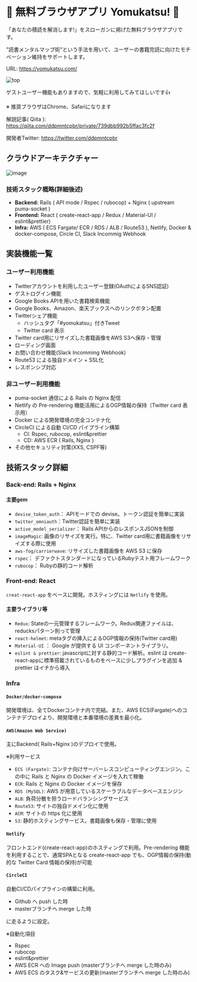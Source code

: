 # :sheep: 無料ブラウザアプリ Yomukatsu! :book:
「あなたの積読を解消します!」をスローガンに掲げた無料ブラウザアプリです。

"読書メンタルマップ術"という手法を用いて、ユーザーの書籍完読に向けたモチベーション維持をサポートします。

URL: https://yomukatsu.com/

![top](https://user-images.githubusercontent.com/56747224/110200437-6c7e8f00-7ea1-11eb-8178-b06009c82a25.png)

ゲストユーザー機能もありますので、気軽に利用してみてほしいです:thumbsup:

※ 推奨ブラウザはChrome、Safariになります

解説記事( Qiita ): https://qiita.com/ddpmntcpbr/private/739dbb992b5ffac3fc2f

開発者Twitter: https://twitter.com/ddpmntcpbr

## クラウドアーキテクチャー
![image](https://user-images.githubusercontent.com/56747224/110200543-dbf47e80-7ea1-11eb-8c91-227bd310faa9.png)

### 技術スタック概略(詳細後述)
- **Backend:** Rails ( API mode / Rspec / rubocop) + Nginx ( upstream puma-socket )
- **Frontend:** React ( create-react-app / Redux / Material-UI / eslint&prettier)
- **Infra:** AWS ( ECS Fargate/ ECR / RDS / ALB / Route53 ), Netlify, Docker & docker-compose, Circle CI, Slack Incommig Webhook

## 実装機能一覧
### ユーザー利用機能
- Twitterアカウントを利用したユーザー登録(OAuthによるSNS認証)
- ゲストログイン機能
- Google Books APIを用いた書籍検索機能
- Google Books、Amazon、楽天ブックスへのリンクボタン配置
- Twitterシェア機能
  - ハッシュタグ「#yomukatsu」付きTweet
  - Twitter card 表示
- Twitter card用にリサイズした書籍画像をAWS S3へ保存・管理
- ローディング画面
- お問い合わせ機能(Slack Incomming Webhook)
- Route53 による独自ドメイン + SSL化
- レスポンシブ対応

### 非ユーザー利用機能
- puma-socket 通信による Rails の Nginx 配信
- Netlify の Pre-rendering 機能活用によるOGP情報の保持（Twitter card 表示用）
- Docker による開発環境の完全コンテナ化
- CircleCI による自動 CI/CD パイプライン構築
  - CI: Rspec, rubocop, eslint&prettier
  - CD: AWS ECR ( Rails, Nginx )
- その他セキュリティ対策(XXS, CSPF等)

## 技術スタック詳細
### Back-end: Rails + Nginx
#### 主要gem
- ``devise_token_auth``： APIモードでの devise。トークン認証を簡単に実装
- ``twitter_omniauth``：Twitter認証を簡単に実装
- ``active_model_serializer``： Rails APIからのレスポンスJSONを制御
- ``imageMagic``: 画像のリサイズを実行。特に、Twitter card用に書籍画像をリサイズする際に使用
- ``aws-fog/carrierwave``:  リサイズした書籍画像を AWS S3 に保存
- ``rspec``： デファクトスタンダードになっているRubyテスト用フレームワーク
- ``rubocop``： Rubyの静的コード解析

### Front-end: React

``creat-react-app`` をベースに開発。ホスティングには ``Netlify`` を使用。

#### 主要ライブラリ等
- ``Redux``: Stateの一元管理するフレームワーク。Redux関連ファイルは、reducksパターン則って管理
- ``react-helmet``: metaタグの挿入によるOGP情報の保持(Twitter card用)
- ``Material-UI`` ： Google が提供する UI コンポーネントライブラリ。
- ``eslint & prettier``: javascriptに対する静的コード解析。eslint は create-react-appに標準搭載されているものをベースに少しプラグインを追加 & prettier はイチから導入

### Infra

#### ``Docker/docker-compose``

開発環境は、全てDockerコンテナ内で完結。また、AWS ECS(Fargate)へのコンテナデプロイより、開発環境と本番環境の差異を最小化。

#### ``AWS(Amazon Web Service)``

主にBackend( Rails+Nginx )のデプロイで使用。

※利用サービス
- ``ECS (Fargate)``: コンテナ向けサーバーレスコンピューティングエンジン。この中に Rails と Nginx の Docker イメージを入れて稼働
- ``ECR``: Rails と Nginx の Docker イメージを保存
- ``RDS (MySQL)``: AWS が用意しているスケーラブルなデータベースエンジン
- ``ALB``: 負荷分散を担うロードバランシングサービス
- ``Route53``: サイトの独自ドメイン化に使用
- ``ACM``: サイトの https 化に使用
- ``S3``: 静的ホスティングサービス。書籍画像も保存・管理に使用

#### ``Netlify``

フロントエンド(create-react-app)のホスティングで利用。Pre-rendering 機能を利用することで、通常SPAとなる create-react-app でも、OGP情報の保持(動的な Twitter Card 情報の保持)が可能

#### ``CircleCI``

自動CI/CDパイプラインの構築に利用。

- Github へ push した時
- masterブランチへ merge した時

に走るように設定。

※自動化項目
- Rspec
- rubocop
- eslint&prettier
- AWS ECR への Image push (masterブランチへ merge した時のみ)
- AWS ECS のタスク&サービスの更新(masterブランチへ merge した時のみ)